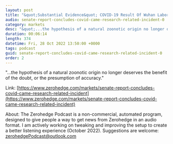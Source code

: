 ```yaml
---
layout: post
title: "&quot;Substantial Evidence&quot; COVID-19 Result Of Wuhan Laboratory &quot;Incident&quot;: Senate Report"
audio: senate-report-concludes-covid-came-research-related-incident-0
category: markets
desc: "&quot;...the hypothesis of a natural zoonotic origin no longer deserves the benefit of the doubt, or the presumption of accuracy.&quot;"
duration: 00:06:14
length: 374
datetime: Fri, 28 Oct 2022 13:50:00 +0000
tags: podcast
guid: senate-report-concludes-covid-came-research-related-incident-0
order: 2
---
```

&quot;...the hypothesis of a natural zoonotic origin no longer deserves the benefit of the doubt, or the presumption of accuracy.&quot;

Link: [https://www.zerohedge.com/markets/senate-report-concludes-covid-came-research-related-incident](https://www.zerohedge.com/markets/senate-report-concludes-covid-came-research-related-incident)

About: The Zerohedge Podcast is a non-commercial, automated program, designed to give people a way to get news from Zerohedge in an audio format.  I am actively working on tweaking and improving the setup to create a better listening experience (October 2022).  Suggestions are welcome: [zerohedgePodcast@outlook.com](mailto:zerohedgePodcast@outlook.com)